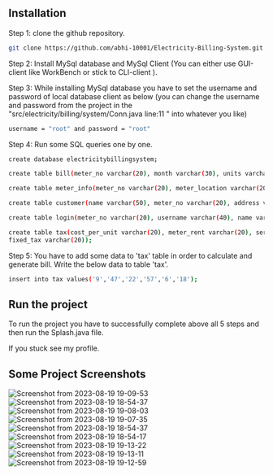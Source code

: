 ## Installation

Step 1: clone the github repository.
```bash
git clone https://github.com/abhi-10001/Electricity-Billing-System.git
```
Step 2: Install MySql database and MySql Client (You can either use GUI-client like WorkBench or stick to CLI-client ).

Step 3: While installing MySql database you have to set the username and password of local database client as below (you can change the username and password from the project in the "src/electricity/billing/system/Conn.java line:11 " into whatever you like)

```bash
username = "root" and password = "root"
```

Step 4: Run some SQL queries one by one.  

```bash
create database electricitybillingsystem;
```
```bash
create table bill(meter_no varchar(20), month varchar(30), units varchar(30), totalbill varchar(20), status varchar(20));
```

```bash
create table meter_info(meter_no varchar(20), meter_location varchar(20), meter_type varchar(20), phase_code varchar(20), bill_type varchar(20), days varchar(20));

```
```bash
create table customer(name varchar(50), meter_no varchar(20), address varchar(100), city varchar(30), state varchar(30), email varchar(50), phone varchar(20));

```
```bash
create table login(meter_no varchar(20), username varchar(40), name varchar(50), password varchar(30), user varchar(20));
```
```bash
create table tax(cost_per_unit varchar(20), meter_rent varchar(20), service_charge varchar(20), service_tax varchar(20), swacch_bharat_cess varchar(20),
fixed_tax varchar(20));

```

Step 5: You have to add some data to 'tax' table in order to calculate and generate bill. Write the below data to table 'tax'.

```bash
insert into tax values('9','47','22','57','6','18');
```

## Run the project

To run the project you have to successfully complete above all 5 steps and then run the Splash.java file.

If you stuck see my profile.


## Some Project Screenshots

![Screenshot from 2023-08-19 19-09-53](https://github.com/abhi-10001/Electricity-Billing-System/assets/98804705/853ca45a-0117-4f90-8264-7e806270ea12)
![Screenshot from 2023-08-19 18-54-37](https://github.com/abhi-10001/Electricity-Billing-System/assets/98804705/9dff5ebc-bd3c-4981-aa68-965f74648d34)
![Screenshot from 2023-08-19 19-08-03](https://github.com/abhi-10001/Electricity-Billing-System/assets/98804705/9547ac46-a625-417b-b51d-e22cbc968480)
![Screenshot from 2023-08-19 19-07-35](https://github.com/abhi-10001/Electricity-Billing-System/assets/98804705/37d0eed3-6789-4891-b6b0-3470b3b11441)
![Screenshot from 2023-08-19 18-54-37](https://github.com/abhi-10001/Electricity-Billing-System/assets/98804705/709c0fc6-c925-4932-bcbe-dfee194bf488)
![Screenshot from 2023-08-19 18-54-17](https://github.com/abhi-10001/Electricity-Billing-System/assets/98804705/c4c27d49-6e44-4403-b231-120ed67f551e)
![Screenshot from 2023-08-19 19-13-22](https://github.com/abhi-10001/Electricity-Billing-System/assets/98804705/4032e2a3-9991-41a9-8604-151e2696eaf6)
![Screenshot from 2023-08-19 19-13-11](https://github.com/abhi-10001/Electricity-Billing-System/assets/98804705/ac89c132-4cca-4d93-a99f-92bc3c9933df)
![Screenshot from 2023-08-19 19-12-59](https://github.com/abhi-10001/Electricity-Billing-System/assets/98804705/920edf44-a827-4a69-8f48-d98d6232e132)

